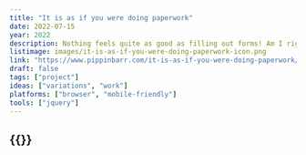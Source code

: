 ```yaml
---
title: "It is as if you were doing paperwork"
date: 2022-07-15
year: 2022
description: Nothing feels quite as good as filling out forms! Am I right?! Choose any pen you want and get to it! Check boxes! Sign your name! Calculate numbers! Sigh loudly and scratch your neck! It's all the action of the non-digital office environment in the discomfort of your own home!
listimage: images/it-is-as-if-you-were-doing-paperwork-icon.png
link: "https://www.pippinbarr.com/it-is-as-if-you-were-doing-paperwork/info"
draft: false
tags: ["project"]
ideas: ["variations", "work"]
platforms: ["browser", "mobile-friendly"]
tools: ["jquery"]
---
```


## {{<param title >}}
